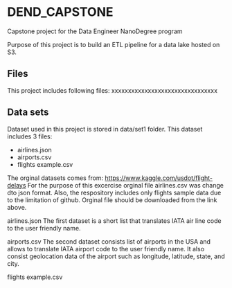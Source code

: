 # DEND_CAPSTONE
Capstone project for the Data Engineer NanoDegree program

Purpose of this project is to build an ETL pipeline for a data lake hosted on S3. 


## Files
This project includes following files:
xxxxxxxxxxxxxxxxxxxxxxxxxxxxxxxx

 



## Data sets
Dataset used in this project is stored in data/set1 folder. This dataset includes 3 files:

- airlines.json
- airports.csv
- flights example.csv

The orginal datasets comes from: https://www.kaggle.com/usdot/flight-delays
For the purpose of this excercise orginal file airlines.csv was change dto json format. Also, the respository includes only flights sample data due to the limitation of github. Orginal file should be downloaded from the link above.


airlines.json
The first dataset is a short list that translates IATA air line code to the user friendly name.

airports.csv
The second dataset consists list of airports in the USA and allows to translate IATA airport code to the user friendly name. It also consist geolocation data of the airport such as longitude, latitude, state, and city.

flights example.csv
